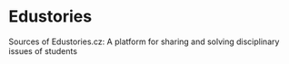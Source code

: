 # Edustories
Sources of Edustories.cz: A platform for sharing and solving disciplinary issues of students
